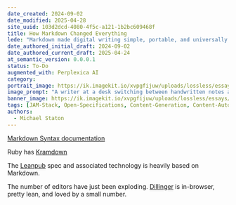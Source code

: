 ```yaml
---
date_created: 2024-09-02
date_modified: 2025-04-28
site_uuid: 103d2dcd-4080-4f5c-a121-1b2bc609468f
title: How Markdown Changed Everything
lede: "Markdown made digital writing simple, portable, and universally accessible—empowering everyone to publish."
date_authored_initial_draft: 2024-09-02
date_authored_current_draft: 2025-04-24
at_semantic_version: 0.0.0.1
status: To-Do
augmented_with: Perplexica AI
category: 
portrait_image: https://ik.imagekit.io/xvpgfijuw/uploads/lossless/essays/2025-05-04_portraitimage_How-Markdown-Changed-Everything_13d570b8-f658-4d0d-a143-3c4c4244321a_dPPfSkqBM.jpg
image_prompt: "A writer at a desk switching between handwritten notes and a laptop, Markdown syntax glowing on the screen, and published articles appearing on the web. The scene is clean, minimal, and empowering."
banner_image: https://ik.imagekit.io/xvpgfijuw/uploads/lossless/essays/2025-05-04_bannerimage_How-Markdown-Changed-Everything_5fd6a920-c03c-4608-b977-7f0db4aa9b54_1-Kw80Mtf.jpg
tags: [JAM-Stack, Open-Specifications, Content-Generation, Content-Automation, State-Of-The-Art-Practices]
authors: 
  - Michael Staton
---
```


[Markdown Syntax documentation](https://www.markdownguide.org/)

Ruby has [Kramdown](https://kramdown.gettalong.org/)

The [Leanpub](https://leanpub.com/) spec and associated technology is heavily based on Markdown.  

The number of editors have just been exploding.  [Dillinger](https://dillinger.io/) is in-browser, pretty lean, and loved by a small number.  


 
